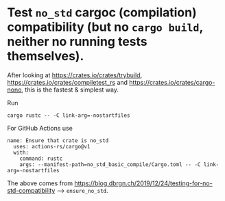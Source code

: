 # Test `no_std` cargoc (compilation) compatibility (but no `cargo build`, neither no running tests themselves).

After looking at https://crates.io/crates/trybuild, https://crates.io/crates/compiletest_rs and https://crates.io/crates/cargo-nono, this is the fastest & simplest way.

Run
```
cargo rustc -- -C link-arg=-nostartfiles
```

For GitHub Actions use
```
name: Ensure that crate is no_std
  uses: actions-rs/cargo@v1
  with:
    command: rustc
    args: --manifest-path=no_std_basic_compile/Cargo.toml -- -C link-arg=-nostartfiles
```

The above comes from https://blog.dbrgn.ch/2019/12/24/testing-for-no-std-compatibility --> `ensure_no_std`.